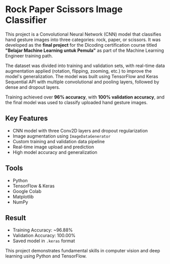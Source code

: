 # Rock Paper Scissors Image Classifier

This project is a Convolutional Neural Network (CNN) model that classifies hand gesture images into three categories: rock, paper, or scissors. It was developed as the **final project** for the Dicoding certification course titled **"Belajar Machine Learning untuk Pemula"** as part of the Machine Learning Engineer training path.

The dataset was divided into training and validation sets, with real-time data augmentation applied (rotation, flipping, zooming, etc.) to improve the model's generalization. The model was built using TensorFlow and Keras Sequential API with multiple convolutional and pooling layers, followed by dense and dropout layers.

Training achieved over **96% accuracy**, with **100% validation accuracy**, and the final model was used to classify uploaded hand gesture images.

## Key Features

* CNN model with three Conv2D layers and dropout regularization
* Image augmentation using `ImageDataGenerator`
* Custom training and validation data pipeline
* Real-time image upload and prediction
* High model accuracy and generalization

## Tools

* Python
* TensorFlow & Keras
* Google Colab
* Matplotlib
* NumPy

## Result

* Training Accuracy: \~96.88%
* Validation Accuracy: 100.00%
* Saved model in `.keras` format

This project demonstrates fundamental skills in computer vision and deep learning using Python and TensorFlow.
